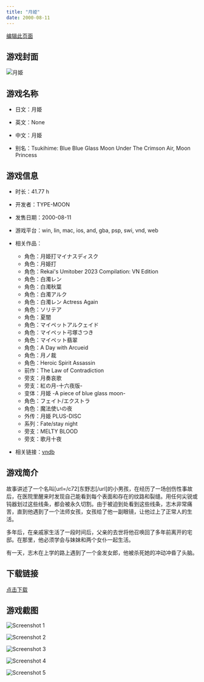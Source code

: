 ```yaml
---
title: "月姫"
date: 2000-08-11
---
```

[编辑此页面](https://github.com/ACG-3/ADV3-source/blob/main/source/_posts/games/%E6%9C%88%E5%A7%AB.md)

## 游戏封面

![月姫](https%3A//pan.timero.xyz/onedrive/img_lib_001/%E6%9C%88%E5%A7%AB_cover.avif)


## 游戏名称

- 日文：月姫
- 英文：None
- 中文：月姫

- 别名：Tsukihime: Blue Blue Glass Moon Under The Crimson Air, Moon Princess


## 游戏信息

- 时长：41.77 h
- 开发者：TYPE-MOON
- 发售日期：2000-08-11
- 游戏平台：win, lin, mac, ios, and, gba, psp, swi, vnd, web
- 相关作品：
   - 角色：月姫打マイナスディスク
   - 角色：月姫打
   - 角色：Rekai's Umitober 2023 Compilation: VN Edition
   - 角色：白濁レン
   - 角色：白濁秋葉
   - 角色：白濁アルク
   - 角色：白濁レン Actress Again
   - 角色：ソリテア
   - 角色：夏闇
   - 角色：マイペットアルクェイド
   - 角色：マイペット弓塚さつき
   - 角色：マイペット翡翠
   - 角色：A Day with Arcueid
   - 角色：月ノ裁
   - 角色：Heroic Spirit Assassin
   - 前作：The Law of Contradiction
   - 旁支：月奏哀歌
   - 旁支：紅の月-十六夜版-
   - 变体：月姫 -A piece of blue glass moon-
   - 角色：フェイト/エクストラ
   - 角色：魔法使いの夜
   - 外传：月姫 PLUS-DISC
   - 系列：Fate/stay night
   - 旁支：MELTY BLOOD
   - 旁支：歌月十夜

- 相关链接：[vndb](https://vndb.org/v7)


## 游戏简介

故事讲述了一个名叫[url=/c72]东野志[/url]的小男孩，在经历了一场创伤性事故后，在医院里醒来时发现自己能看到每个表面和存在的纹路和裂缝。用任何尖锐或钝器划过这些线条，都会被永久切割。由于被迫到处看到这些线条，志木非常痛苦，直到他遇到了一个法师女孩，女孩给了他一副眼镜，让他过上了正常人的生活。

多年后，在亲戚家生活了一段时间后，父亲的去世将他召唤回了多年前离开的宅邸。在那里，他必须学会与妹妹和两个女仆一起生活。

有一天，志木在上学的路上遇到了一个金发女郎，他被杀死她的冲动冲昏了头脑。


## 下载链接

[点击下载](https://pan.timero.xyz/onedrive/adv_lib_001/%E6%9C%88%E5%A7%AB)


## 游戏截图


![Screenshot 1](https%3A//pan.timero.xyz/onedrive/img_lib_001/%E6%9C%88%E5%A7%AB_Screenshot_1.avif)

![Screenshot 2](https%3A//pan.timero.xyz/onedrive/img_lib_001/%E6%9C%88%E5%A7%AB_Screenshot_2.avif)

![Screenshot 3](https%3A//pan.timero.xyz/onedrive/img_lib_001/%E6%9C%88%E5%A7%AB_Screenshot_3.avif)

![Screenshot 4](https%3A//pan.timero.xyz/onedrive/img_lib_001/%E6%9C%88%E5%A7%AB_Screenshot_4.avif)

![Screenshot 5](https%3A//pan.timero.xyz/onedrive/img_lib_001/%E6%9C%88%E5%A7%AB_Screenshot_5.avif)

